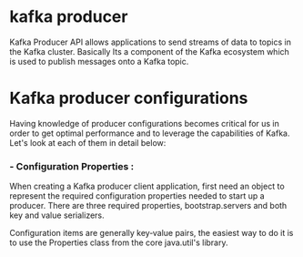 # kafka producer
Kafka Producer API allows applications to send streams of data to topics in the Kafka cluster. Basically Its a component of the Kafka ecosystem which is used to publish messages onto a Kafka topic.

# Kafka producer configurations
Having knowledge of producer configurations becomes critical for us in order to get optimal performance and to leverage the capabilities of Kafka. Let's look at each of them in detail below:

### - Configuration Properties : 
When creating a Kafka producer client application, first need an object to represent the required configuration properties needed to start up a producer. There are three required properties, bootstrap.servers and both key and value serializers.

Configuration items are generally key‑value pairs, the easiest way to do it is to use the Properties class from the core java.util's library.

<!--stackedit_data:
eyJoaXN0b3J5IjpbODQ0MTMyODQ5LDYxMTAwOTM2MywxMTY4ND
k4MjAyLDc1MjI0OTcxNSwtMjg4NDA2NDg3LDE2MTc0OTU3NDQs
MzYyNjE5NDgxLDE2MjQzNDMwNDAsMjAzNTgyMTUzNCwtMTI5OD
ExMjMxNCwtNDQ1MjMwNzMwLC05Njk5NTkzNiwtMTY2MDU0OTM2
OSwtMTYzNDc1MzcxNSwxMTg1NTc3MDcwLC0yMDU0NDg2NjgxLC
00NzA0NTI2MDgsNjUwODk4MTgsLTIwODg3NDY2MTIsLTIwODg3
NDY2MTJdfQ==
-->